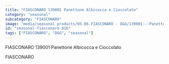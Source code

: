 ```yaml
---
title: "FIASCONARO 139001 Panettone Albicocca e Cioccolato"
category: "seasonal"
subcategory: "FIASCONARO"
image: "media/seasonal products/05.06.FIASCONARO - D&G/139001---Panettone-Albicocca-e-Cioccolato.jpg"
id: "seasonal-fiasconaro-916"
tags: ["FIASCONARO", "D&G", "seasonal"]
---
```


FIASCONARO 139001 Panettone Albicocca e Cioccolato

FIASCONARO
